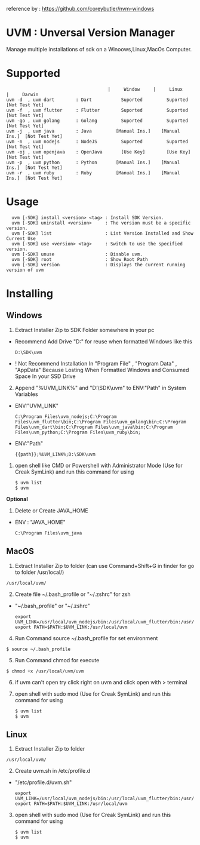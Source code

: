 reference by : https://github.com/coreybutler/nvm-windows

# UVM : Unversal Version Manager

Manage multiple installations of sdk on a Winoows,Linux,MacOs Computer.

# Supported
  ```
                                        |     Window     |     Linux     |     Darwin
  uvm -d  , uvm dart        : Dart           Suported         Suported     [Not Test Yet]
  uvm -f  , uvm flutter     : Flutter        Suported         Suported     [Not Test Yet]
  uvm -go , uvm golang      : Golang         Suported         Suported     [Not Test Yet]
  uvm -j  , uvm java        : Java         [Manual Ins.]    [Manual Ins.]  [Not Test Yet]
  uvm -n  , uvm nodejs      : NodeJS         Suported         Suported     [Not Test Yet]
  uvm -oj , uvm openjava    : OpenJava       [Use Key]        [Use Key]    [Not Test Yet]
  uvm -p  , uvm python      : Python       [Manual Ins.]    [Manual Ins.]  [Not Test Yet]
  uvm -r  , uvm ruby        : Ruby         [Manual Ins.]    [Manual Ins.]  [Not Test Yet]
  ```
# Usage
  ```
	uvm [-SDK] install <version> <tag> : Install SDK Version.
	uvm [-SDK] uninstall <version>     : The version must be a specific version.
	uvm [-SDK] list                    : List Version Installed and Show Current Use
	uvm [-SDK] use <version> <tag>     : Switch to use the specified version.
	uvm [-SDK] unuse                   : Disable uvm.
	uvm [-SDK] root            	       : Show Root Path
	uvm [-SDK] version                 : Displays the current running version of uvm
  ```
# Installing

## Windows
1. Extract Installer Zip to SDK Folder somewhere in your pc
   
  - Recommend Add Drive "D:" for reuse when formatted Windows like this

    ```
    D:\SDK\uvm
    ```

  - ! Not Recommend Installation In "Program File" , "Program Data" , "AppData" Because Losting When Formatted Windows and Consumed Space In your SSD Drive

2. Append "%UVM_LINK%" and "D:\SDK\uvm" to ENV:"Path" in System Variables

- ENV:"UVM_LINK"
 
  ```
  C:\Program Files\uvm_nodejs;C:\Program Files\uvm_flutter\bin;C:\Program Files\uvm_golang\bin;C:\Program Files\uvm_dart\bin;C:\Program Files\uvm_java\bin;C:\Program Files\uvm_python;C:\Program Files\uvm_ruby\bin;
  ```

- ENV:"Path"

  ```
  {{path}};%UVM_LINK%;D:\SDK\uvm
  ```

1. open shell like CMD or Powershell with Administrator Mode (Use for Creak SymLink)
   and run this command for using
   
   ```
   $ uvm list
   $ uvm 
   ```


<b> Optional </b>

1. Delete or Create JAVA_HOME 

- ENV : "JAVA_HOME"
 
   ```
   C:\Program Files\uvm_java
   ```


## MacOS
1. Extract Installer Zip to folder (can use Command+Shift+G in finder for go to folder /usr/local/)

  ```
  /usr/local/uvm/
  ```

2. Create file \~/.bash_profile or "\~/.zshrc" for zsh
  
- "\~/.bash_profile" or "\~/.zshrc"
 
  ```
  export UVM_LINK=/usr/local/uvm_nodejs/bin:/usr/local/uvm_flutter/bin:/usr/local/uvm_golang/bin:/usr/local/uvm_dart/bin:/usr/local/uvm_java/bin:/usr/local/uvm_python:/usr/local/uvm_ruby/bin
  export PATH=$PATH:$UVM_LINK:/usr/local/uvm
  ```

4. Run Command source ~/.bash_profile for set environment
  ```
  $ source ~/.bash_profile
  ```

5. Run Command chmod for execute
  ```
  $ chmod +x /usr/local/uvm/uvm
  ```

6. if uvm can't open try click right on uvm and click open with > terminal

7. open shell with sudo mod (Use for Creak SymLink)
   and run this command for using
   
   ```
   $ uvm list
   $ uvm 
## Linux
1. Extract Installer Zip to folder

  ```
  /usr/local/uvm/
  ```

2. Create uvm.sh in /etc/profile.d
  
- "/etc/profile.d/uvm.sh"
 
  ```
  export UVM_LINK=/usr/local/uvm_nodejs/bin:/usr/local/uvm_flutter/bin:/usr/local/uvm_golang/bin:/usr/local/uvm_dart/bin:/usr/local/uvm_java/bin:/usr/local/uvm_python:/usr/local/uvm_ruby/bin
  export PATH=$PATH:$UVM_LINK:/usr/local/uvm
  ```

3. open shell with sudo mod (Use for Creak SymLink)
   and run this command for using
   
   ```
   $ uvm list
   $ uvm 
   ```